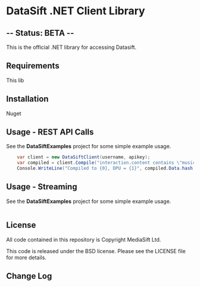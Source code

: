 # DataSift .NET Client Library

## -- Status: BETA --

This is the official .NET library for accessing Datasift.

## Requirements

This lib

## Installation

Nuget

## Usage - REST API Calls

See the **DataSiftExamples** project for some simple example usage.

```c#
    var client = new DataSiftClient(username, apikey);
    var compiled = client.Compile("interaction.content contains \"music\"");
    Console.WriteLine("Compiled to {0}, DPU = {1}", compiled.Data.hash, compiled.Data.dpu);
```

## Usage - Streaming

See the **DataSiftExamples** project for some simple example usage.

```c#

```

## License

All code contained in this repository is Copyright MediaSift Ltd.

This code is released under the BSD license. Please see the LICENSE file for more details.


## Change Log


